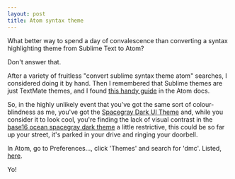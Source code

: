 ```yaml
---
layout: post
title: Atom syntax theme
---
```


<p class="lead">What better way to spend a day of convalescence than converting a syntax highlighting theme from Sublime Text to Atom?</p>

Don't answer that.

After a variety of fruitless "convert sublime syntax theme atom" searches, I considered doing it by hand. Then I remembered that Sublime themes are just TextMate themes, and I found [this handy guide](https://atom.io/docs/v0.68.0/converting-a-text-mate-theme) in the Atom docs.

So, in the highly unlikely event that you've got the same sort of colour-blindness as me, you've got the [Spacegray Dark UI Theme](https://atom.io/packages/spacegray-dark-ui) and, while you consider it to look cool, you're finding the lack of visual contrast in the [base16 ocean spacegray dark theme](https://atom.io/packages/base16-ocean-spacegray) a little restrictive, this could be so far up your street, it's parked in your drive and ringing your doorbell.

In Atom, go to Preferences…, click 'Themes' and search for 'dmc'. Listed, [here](https://atom.io/packages/dmc).

Yo!
